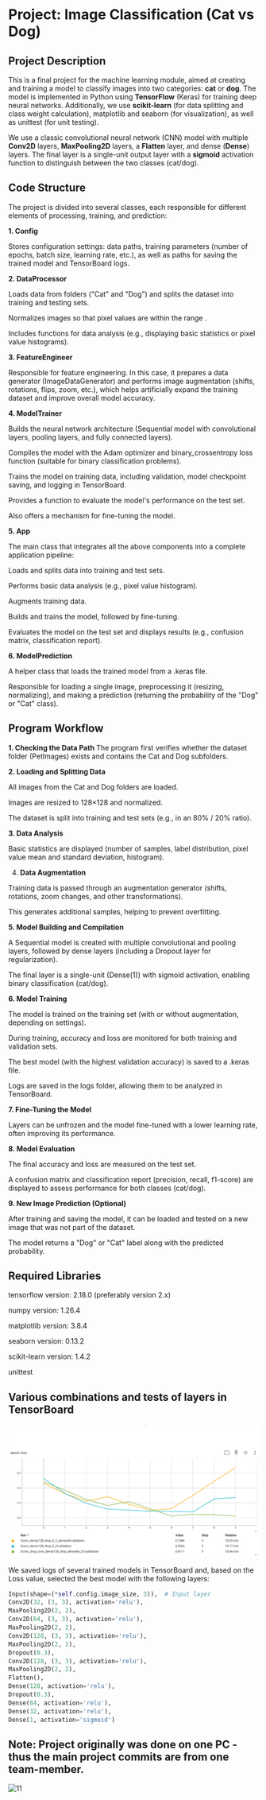 # Project: Image Classification (Cat vs Dog)

## Project Description

This is a final project for the machine learning module, aimed at creating and training a model to classify images into two categories: **cat** or **dog**. The model is implemented in Python using **TensorFlow** (Keras) for training deep neural networks. Additionally, we use **scikit-learn** (for data splitting and class weight calculation), matplotlib and seaborn (for visualization), as well as unittest (for unit testing).

We use a classic convolutional neural network (CNN) model with multiple **Conv2D** layers, **MaxPooling2D** layers, a **Flatten** layer, and dense (**Dense**) layers. The final layer is a single-unit output layer with a **sigmoid** activation function to distinguish between the two classes (cat/dog).

## Code Structure

The project is divided into several classes, each responsible for different elements of processing, training, and prediction:

**1. Config**

Stores configuration settings: data paths, training parameters (number of epochs, batch size, learning rate, etc.), as well as paths for saving the trained model and TensorBoard logs.

**2. DataProcessor**

Loads data from folders ("Cat" and "Dog") and splits the dataset into training and testing sets.

Normalizes images so that pixel values are within the range .

Includes functions for data analysis (e.g., displaying basic statistics or pixel value histograms).

**3. FeatureEngineer**

Responsible for feature engineering. In this case, it prepares a data generator (ImageDataGenerator) and performs image augmentation (shifts, rotations, flips, zoom, etc.), which helps artificially expand the training dataset and improve overall model accuracy.

**4. ModelTrainer**

Builds the neural network architecture (Sequential model with convolutional layers, pooling layers, and fully connected layers).

Compiles the model with the Adam optimizer and binary_crossentropy loss function (suitable for binary classification problems).

Trains the model on training data, including validation, model checkpoint saving, and logging in TensorBoard.

Provides a function to evaluate the model's performance on the test set.

Also offers a mechanism for fine-tuning the model.

**5. App**

The main class that integrates all the above components into a complete application pipeline:

Loads and splits data into training and test sets.

Performs basic data analysis (e.g., pixel value histogram).

Augments training data.

Builds and trains the model, followed by fine-tuning.

Evaluates the model on the test set and displays results (e.g., confusion matrix, classification report).

**6. ModelPrediction**

A helper class that loads the trained model from a .keras file.

Responsible for loading a single image, preprocessing it (resizing, normalizing), and making a prediction (returning the probability of the "Dog" or "Cat" class).

## Program Workflow

**1. Checking the Data Path**
The program first verifies whether the dataset folder (PetImages) exists and contains the Cat and Dog subfolders.

**2. Loading and Splitting Data**

All images from the Cat and Dog folders are loaded.

Images are resized to 128×128 and normalized.

The dataset is split into training and test sets (e.g., in an 80% / 20% ratio).

**3. Data Analysis**

Basic statistics are displayed (number of samples, label distribution, pixel value mean and standard deviation, histogram).

4. **Data Augmentation**

Training data is passed through an augmentation generator (shifts, rotations, zoom changes, and other transformations).

This generates additional samples, helping to prevent overfitting.

**5. Model Building and Compilation**

A Sequential model is created with multiple convolutional and pooling layers, followed by dense layers (including a Dropout layer for regularization).

The final layer is a single-unit (Dense(1)) with sigmoid activation, enabling binary classification (cat/dog).

**6. Model Training**

The model is trained on the training set (with or without augmentation, depending on settings).

During training, accuracy and loss are monitored for both training and validation sets.

The best model (with the highest validation accuracy) is saved to a .keras file.

Logs are saved in the logs folder, allowing them to be analyzed in TensorBoard.

**7. Fine-Tuning the Model**

Layers can be unfrozen and the model fine-tuned with a lower learning rate, often improving its performance.

**8. Model Evaluation**

The final accuracy and loss are measured on the test set.

A confusion matrix and classification report (precision, recall, f1-score) are displayed to assess performance for both classes (cat/dog).

**9. New Image Prediction (Optional)**

After training and saving the model, it can be loaded and tested on a new image that was not part of the dataset.

The model returns a "Dog" or "Cat" label along with the predicted probability.

## Required Libraries

tensorflow version: 2.18.0 (preferably version 2.x)

numpy version: 1.26.4

matplotlib version: 3.8.4

seaborn version: 0.13.2

scikit-learn version: 1.4.2

unittest

## Various combinations and tests of layers in TensorBoard

![Testing Various Layer Combinations in TensorBoard](tensorboard.png)


We saved logs of several trained models in TensorBoard and, based on the Loss value, selected the best model with the following layers:
```python
Input(shape=(*self.config.image_size, 3)),  # Input layer
Conv2D(32, (3, 3), activation='relu'),
MaxPooling2D(2, 2),
Conv2D(64, (3, 3), activation='relu'),
MaxPooling2D(2, 2),
Conv2D(128, (3, 3), activation='relu'),
MaxPooling2D(2, 2),
Dropout(0.3),
Conv2D(128, (3, 3), activation='relu'),
MaxPooling2D(2, 2),
Flatten(),
Dense(128, activation='relu'),
Dropout(0.3),
Dense(64, activation='relu'),
Dense(32, activation='relu'),
Dense(1, activation='sigmoid')
```

## Note: Project originally was done on one PC - thus the main project commits are from one team-member.

![11](https://github.com/user-attachments/assets/70e52962-ad0d-419c-b1a2-bed23a682754)

